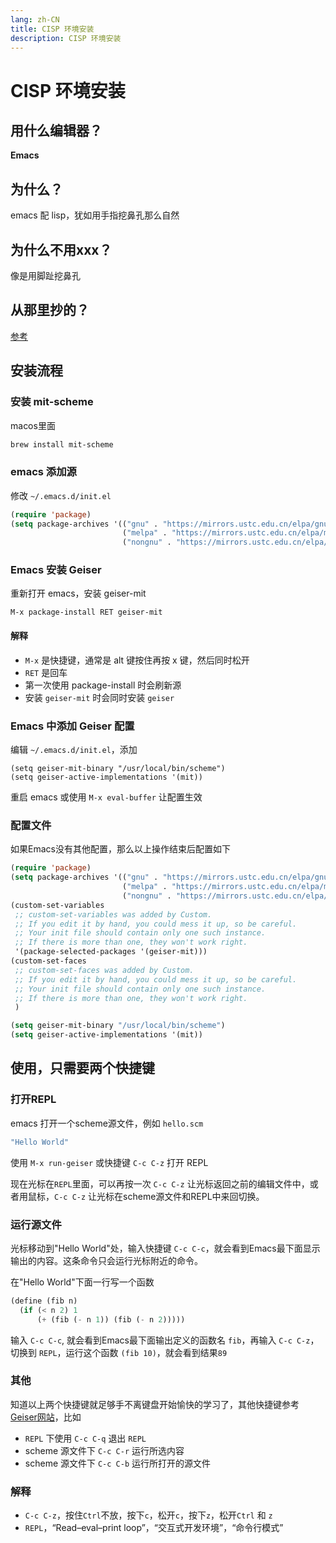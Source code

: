 ```yaml
---
lang: zh-CN
title: CISP 环境安装
description: CISP 环境安装
---
```


# CISP 环境安装

## 用什么编辑器？

**Emacs**

## 为什么？

emacs 配 lisp，犹如用手指挖鼻孔那么自然

## 为什么不用xxx？

像是用脚趾挖鼻孔

## 从那里抄的？

[参考][Setting up Emacs for SICP from Scratch]


## 安装流程

### 安装 mit-scheme

macos里面

```bash
brew install mit-scheme
```

### emacs 添加源

修改 `~/.emacs.d/init.el`

```lisp
(require 'package)
(setq package-archives '(("gnu" . "https://mirrors.ustc.edu.cn/elpa/gnu/")
                         ("melpa" . "https://mirrors.ustc.edu.cn/elpa/melpa/")
                         ("nongnu" . "https://mirrors.ustc.edu.cn/elpa/nongnu/")))
```

### Emacs 安装 Geiser

重新打开 emacs，安装 geiser-mit

```
M-x package-install RET geiser-mit
```

#### 解释
- `M-x` 是快捷键，通常是 alt 键按住再按 x 键，然后同时松开
- `RET` 是回车
- 第一次使用 package-install 时会刷新源
- 安装 `geiser-mit` 时会同时安装 `geiser`

### Emacs 中添加 Geiser 配置

编辑 `~/.emacs.d/init.el`，添加

```list
(setq geiser-mit-binary "/usr/local/bin/scheme")
(setq geiser-active-implementations '(mit))
```

重启 emacs 或使用 `M-x eval-buffer` 让配置生效

### 配置文件

如果Emacs没有其他配置，那么以上操作结束后配置如下
```lisp
(require 'package)
(setq package-archives '(("gnu" . "https://mirrors.ustc.edu.cn/elpa/gnu/")
                         ("melpa" . "https://mirrors.ustc.edu.cn/elpa/melpa/")
                         ("nongnu" . "https://mirrors.ustc.edu.cn/elpa/nongnu/")))
(custom-set-variables
 ;; custom-set-variables was added by Custom.
 ;; If you edit it by hand, you could mess it up, so be careful.
 ;; Your init file should contain only one such instance.
 ;; If there is more than one, they won't work right.
 '(package-selected-packages '(geiser-mit)))
(custom-set-faces
 ;; custom-set-faces was added by Custom.
 ;; If you edit it by hand, you could mess it up, so be careful.
 ;; Your init file should contain only one such instance.
 ;; If there is more than one, they won't work right.
 )

(setq geiser-mit-binary "/usr/local/bin/scheme")
(setq geiser-active-implementations '(mit))

```

## 使用，只需要两个快捷键

### 打开REPL

emacs 打开一个scheme源文件，例如 `hello.scm`

```lisp
"Hello World"
```

使用 `M-x run-geiser` 或快捷键 `C-c C-z` 打开 REPL

现在光标在`REPL`里面，可以再按一次 `C-c C-z` 让光标返回之前的编辑文件中，或者用鼠标，`C-c C-z` 让光标在scheme源文件和REPL中来回切换。

### 运行源文件

光标移动到"Hello World"处，输入快捷键 `C-c C-c`，就会看到Emacs最下面显示输出的内容。这条命令只会运行光标附近的命令。

在"Hello World"下面一行写一个函数

```lisp
(define (fib n)
  (if (< n 2) 1
      (+ (fib (- n 1)) (fib (- n 2)))))
```

输入 `C-c C-c`, 就会看到Emacs最下面输出定义的函数名 `fib`，再输入 `C-c C-z`，切换到 `REPL`，运行这个函数 `(fib 10)`，就会看到结果`89`

### 其他

知道以上两个快捷键就足够手不离键盘开始愉快的学习了，其他快捷键参考[Geiser网站][geiser]，比如
- `REPL` 下使用 `C-c C-q` 退出 `REPL`
- scheme 源文件下 `C-c C-r` 运行所选内容
- scheme 源文件下 `C-c C-b` 运行所打开的源文件

### 解释

- `C-c C-z`，按住`Ctrl`不放，按下`c`，松开`c`，按下`z`，松开`Ctrl` 和 `z`
- `REPL`，“Read–eval–print loop”，“交互式开发环境”，“命令行模式”


[Setting up Emacs for SICP from Scratch]: https://medium.com/@joshfeltonm/setting-up-emacs-for-sicp-from-scratch-daa6473885c5

[Geiser]: https://github.com/emacsmirror/geiser
